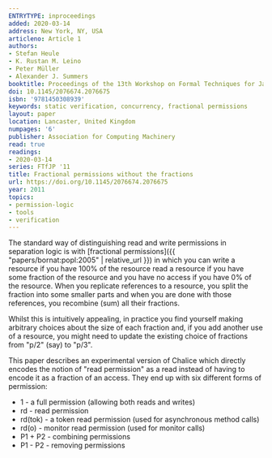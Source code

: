 ```yaml
---
ENTRYTYPE: inproceedings
added: 2020-03-14
address: New York, NY, USA
articleno: Article 1
authors:
- Stefan Heule
- K. Rustan M. Leino
- Peter Müller
- Alexander J. Summers
booktitle: Proceedings of the 13th Workshop on Formal Techniques for Java-Like Programs
doi: 10.1145/2076674.2076675
isbn: '9781450308939'
keywords: static verification, concurrency, fractional permissions
layout: paper
location: Lancaster, United Kingdom
numpages: '6'
publisher: Association for Computing Machinery
read: true
readings:
- 2020-03-14
series: FTfJP '11
title: Fractional permissions without the fractions
url: https://doi.org/10.1145/2076674.2076675
year: 2011
topics:
- permission-logic
- tools
- verification
---
```


The standard way of distinguishing read and write permissions
in separation logic is with
[fractional permissions]({{ "papers/bornat:popl:2005" | relative_url }})
in which you can write a resource if you have 100% of the resource
read a resource if you have some fraction of the resource
and you have no access if you have 0% of the resource.
When you replicate references to a resource, you split the
fraction into some smaller parts and when you are done with those
references, you recombine (sum) all their fractions.

Whilst this is intuitively appealing, in practice you find yourself
making arbitrary choices about the size of each fraction
and, if you add another use of a resource, you might need to update
the existing choice of fractions from "p/2" (say) to "p/3".

This paper describes an experimental version of Chalice which
directly encodes the notion of "read permission" as a read
instead of having to encode it as a fraction of an access.
They end up with six different forms of permission:

- 1 - a full permission (allowing both reads and writes)
- rd - read permission
- rd(tok) - a token read permission (used for asynchronous method calls)
- rd(o) - monitor read permission (used for monitor calls)
- P1 + P2 - combining permissions
- P1 - P2 - removing permissions

